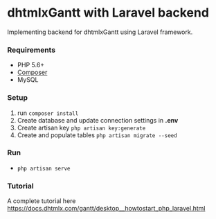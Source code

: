 dhtmlxGantt with Laravel backend
==============

Implementing backend for dhtmlxGantt using Laravel framework.


### Requirements

- PHP 5.6+
- [Composer](https://getcomposer.org/)
- MySQL

### Setup

1. run `composer install`
2. Create database and update connection settings in **.env**
3. Create artisan key `php artisan key:generate`
4. Create and populate tables `php artisan migrate --seed`

### Run

- `php artisan serve`

### Tutorial

A complete tutorial here https://docs.dhtmlx.com/gantt/desktop__howtostart_php_laravel.html
